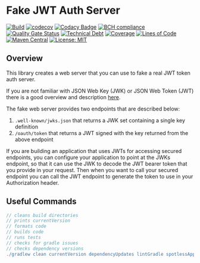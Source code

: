 # Fake JWT Auth Server

[![Build](https://github.com/michaelruocco/fake-jwt-auth-server/workflows/pipeline/badge.svg)](https://github.com/michaelruocco/fake-jwt-auth-server/actions)
[![codecov](https://codecov.io/gh/michaelruocco/fake-jwt-auth-server/branch/master/graph/badge.svg?token=FWDNP534O7)](https://codecov.io/gh/michaelruocco/fake-jwt-auth-server)
[![Codacy Badge](https://app.codacy.com/project/badge/Grade/272889cf707b4dcb90bf451392530794)](https://www.codacy.com/gh/michaelruocco/fake-jwt-auth-server/dashboard?utm_source=github.com&amp;utm_medium=referral&amp;utm_content=michaelruocco/fake-jwt-auth-server&amp;utm_campaign=Badge_Grade)
[![BCH compliance](https://bettercodehub.com/edge/badge/michaelruocco/fake-jwt-auth-server?branch=master)](https://bettercodehub.com/)
[![Quality Gate Status](https://sonarcloud.io/api/project_badges/measure?project=michaelruocco_fake-jwt-auth-server&metric=alert_status)](https://sonarcloud.io/dashboard?id=michaelruocco_fake-jwt-auth-server)
[![Technical Debt](https://sonarcloud.io/api/project_badges/measure?project=michaelruocco_fake-jwt-auth-server&metric=sqale_index)](https://sonarcloud.io/dashboard?id=michaelruocco_fake-jwt-auth-server)
[![Coverage](https://sonarcloud.io/api/project_badges/measure?project=michaelruocco_fake-jwt-auth-server&metric=coverage)](https://sonarcloud.io/dashboard?id=michaelruocco_fake-jwt-auth-server)
[![Lines of Code](https://sonarcloud.io/api/project_badges/measure?project=michaelruocco_fake-jwt-auth-server&metric=ncloc)](https://sonarcloud.io/dashboard?id=michaelruocco_fake-jwt-auth-server)
[![Maven Central](https://img.shields.io/maven-central/v/com.github.michaelruocco/fake-jwt-auth-server.svg?label=Maven%20Central)](https://search.maven.org/search?q=g:%22com.github.michaelruocco%22%20AND%20a:%22fake-jwt-auth-server%22)
[![License: MIT](https://img.shields.io/badge/License-MIT-yellow.svg)](https://opensource.org/licenses/MIT)

## Overview

This library creates a web server that you can use to fake a real JWT token auth server.

If you are not familiar with JSON Web Key (JWK) or JSON Web Token (JWT) there is a
good overview and description [here](https://www.baeldung.com/spring-security-oauth2-jws-jwk).

The fake web server provides two endpoints that are described below:

1. ```.well-known/jwks.json``` that returns a JWK set containing a single key definition
2. ```/oauth/token``` that returns a JWT signed with the key returned from the above endpoint

If you are building an application that uses JWTs for accessing secured endpoints, you can 
configure your application to point at the JWKs endpoint, so that it can use the JWK to decode
the JWT bearer token that you provide in your request. Then when you want to call your secured
endpoint you can call the JWT endpoint to generate the token to use in your Authorization header.

## Useful Commands

```gradle
// cleans build directories
// prints currentVersion
// formats code
// builds code
// runs tests
// checks for gradle issues
// checks dependency versions
./gradlew clean currentVersion dependencyUpdates lintGradle spotlessApply build
```